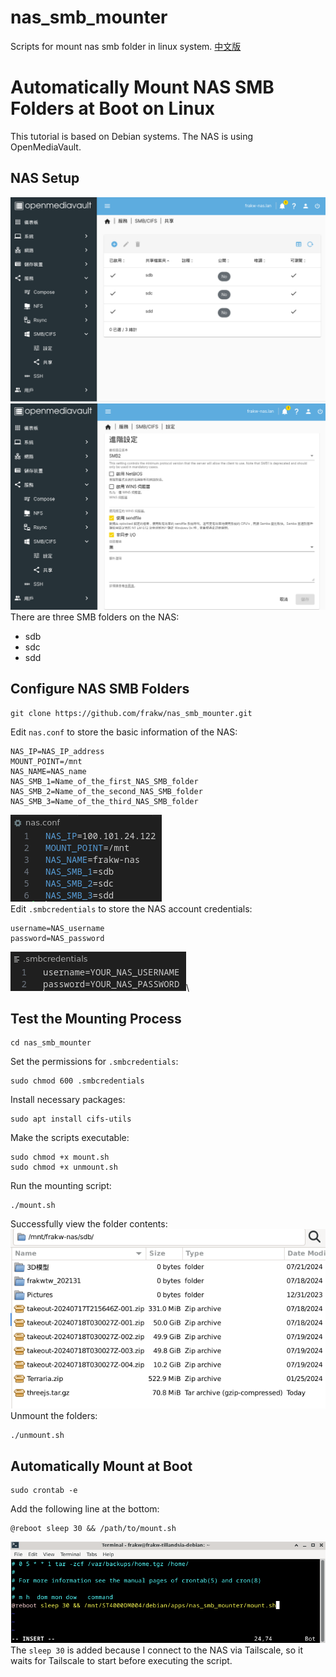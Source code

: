 # nas_smb_mounter
Scripts for mount nas smb folder in linux system.
[中文版](README_zh-tw.md)

# Automatically Mount NAS SMB Folders at Boot on Linux
This tutorial is based on Debian systems.
The NAS is using OpenMediaVault.

## NAS Setup
![image](./imgs/nas-1.png)\
![image](./imgs/nas-2.png)\
There are three SMB folders on the NAS:
* sdb
* sdc
* sdd

## Configure NAS SMB Folders
```console
git clone https://github.com/frakw/nas_smb_mounter.git
```
Edit `nas.conf` to store the basic information of the NAS:
```
NAS_IP=NAS_IP_address
MOUNT_POINT=/mnt
NAS_NAME=NAS_name
NAS_SMB_1=Name_of_the_first_NAS_SMB_folder
NAS_SMB_2=Name_of_the_second_NAS_SMB_folder
NAS_SMB_3=Name_of_the_third_NAS_SMB_folder
```
![image](./imgs/config-1.png)\
Edit `.smbcredentials` to store the NAS account credentials:
```
username=NAS_username
password=NAS_password
```
![image](./imgs/config-2.png)\
## Test the Mounting Process
```console
cd nas_smb_mounter
```
Set the permissions for `.smbcredentials`:
```console
sudo chmod 600 .smbcredentials
```
Install necessary packages:
```console
sudo apt install cifs-utils
```
Make the scripts executable:
```console
sudo chmod +x mount.sh
sudo chmod +x unmount.sh
```
Run the mounting script:
```console
./mount.sh
```
Successfully view the folder contents:
![image](./imgs/test-1.png)\
Unmount the folders:
```console
./unmount.sh
```
## Automatically Mount at Boot
```
sudo crontab -e
```
Add the following line at the bottom:
```console
@reboot sleep 30 && /path/to/mount.sh
```
![image](./imgs/auto-1.png)\
The `sleep 30` is added because I connect to the NAS via Tailscale, so it waits for Tailscale to start before executing the script.